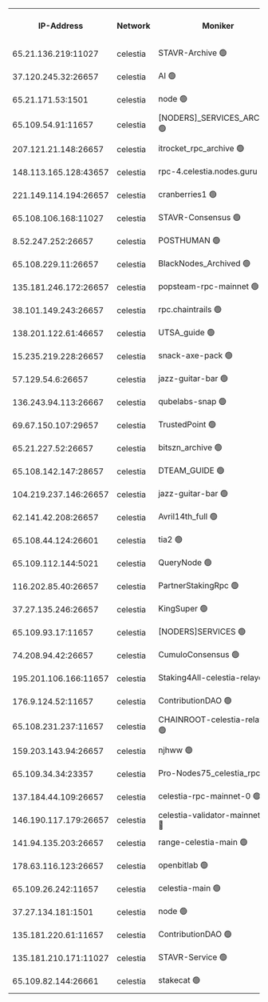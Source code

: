 


<table><tr><th>IP-Address</th><th>Network</th><th>Moniker</th><th>Latest Block Height</th><th>Earliest Block Height</th><th>Catching Up</th><th>Tx Index</th><th>Voting Power</th><th>Scan Time</th></tr><tr><td>65.21.136.219:11027</td><td>celestia</td><td>STAVR-Archive 🟢</td><td>2614825</td><td>1</td><td>False</td><td>on</td><td>0</td><td>2024-10-21T17:13:39.577575705UTC</td></tr><tr><td>37.120.245.32:26657</td><td>celestia</td><td>AI 🟢</td><td>2614825</td><td>1</td><td>False</td><td>off</td><td>0</td><td>2024-10-21T17:13:39.959236958UTC</td></tr><tr><td>65.21.171.53:1501</td><td>celestia</td><td>node 🟢</td><td>2614825</td><td>1</td><td>False</td><td>on</td><td>0</td><td>2024-10-21T17:13:40.343215690UTC</td></tr><tr><td>65.109.54.91:11657</td><td>celestia</td><td>[NODERS]_SERVICES_ARCHIVE 🟢</td><td>2614828</td><td>1</td><td>False</td><td>on</td><td>0</td><td>2024-10-21T17:14:13.816942501UTC</td></tr><tr><td>207.121.21.148:26657</td><td>celestia</td><td>itrocket_rpc_archive 🟢</td><td>2614828</td><td>1</td><td>False</td><td>on</td><td>0</td><td>2024-10-21T17:14:14.664283418UTC</td></tr><tr><td>148.113.165.128:43657</td><td>celestia</td><td>rpc-4.celestia.nodes.guru 🟢</td><td>2614833</td><td>1</td><td>False</td><td>on</td><td>0</td><td>2024-10-21T17:15:12.425382023UTC</td></tr><tr><td>221.149.114.194:26657</td><td>celestia</td><td>cranberries1 🟢</td><td>2614834</td><td>1</td><td>False</td><td>on</td><td>0</td><td>2024-10-21T17:15:22.146220363UTC</td></tr><tr><td>65.108.106.168:11027</td><td>celestia</td><td>STAVR-Consensus 🟢</td><td>2614834</td><td>1</td><td>False</td><td>on</td><td>0</td><td>2024-10-21T17:15:24.599159140UTC</td></tr><tr><td>8.52.247.252:26657</td><td>celestia</td><td>POSTHUMAN 🟢</td><td>2614838</td><td>1</td><td>False</td><td>on</td><td>0</td><td>2024-10-21T17:16:10.767891306UTC</td></tr><tr><td>65.108.229.11:26657</td><td>celestia</td><td>BlackNodes_Archived 🟢</td><td>2614838</td><td>1</td><td>False</td><td>off</td><td>0</td><td>2024-10-21T17:16:17.735158003UTC</td></tr><tr><td>135.181.246.172:26657</td><td>celestia</td><td>popsteam-rpc-mainnet 🟢</td><td>2614841</td><td>1</td><td>False</td><td>on</td><td>0</td><td>2024-10-21T17:16:45.520803520UTC</td></tr><tr><td>38.101.149.243:26657</td><td>celestia</td><td>rpc.chaintrails 🟢</td><td>2614842</td><td>1</td><td>False</td><td>on</td><td>0</td><td>2024-10-21T17:16:55.092332200UTC</td></tr><tr><td>138.201.122.61:46657</td><td>celestia</td><td>UTSA_guide 🟢</td><td>2614844</td><td>1</td><td>False</td><td>on</td><td>0</td><td>2024-10-21T17:17:28.181669077UTC</td></tr><tr><td>15.235.219.228:26657</td><td>celestia</td><td>snack-axe-pack 🟢</td><td>2614844</td><td>1</td><td>False</td><td>off</td><td>0</td><td>2024-10-21T17:17:29.222348837UTC</td></tr><tr><td>57.129.54.6:26657</td><td>celestia</td><td>jazz-guitar-bar 🟢</td><td>2614845</td><td>1</td><td>False</td><td>off</td><td>0</td><td>2024-10-21T17:17:31.553252318UTC</td></tr><tr><td>136.243.94.113:26667</td><td>celestia</td><td>qubelabs-snap 🟢</td><td>2614847</td><td>1</td><td>False</td><td>on</td><td>0</td><td>2024-10-21T17:17:55.349568750UTC</td></tr><tr><td>69.67.150.107:29657</td><td>celestia</td><td>TrustedPoint 🟢</td><td>2614848</td><td>1</td><td>False</td><td>on</td><td>0</td><td>2024-10-21T17:18:08.547683794UTC</td></tr><tr><td>65.21.227.52:26657</td><td>celestia</td><td>bitszn_archive 🟢</td><td>2614853</td><td>1</td><td>False</td><td>on</td><td>0</td><td>2024-10-21T17:19:01.322930802UTC</td></tr><tr><td>65.108.142.147:28657</td><td>celestia</td><td>DTEAM_GUIDE 🟢</td><td>2614855</td><td>1</td><td>False</td><td>on</td><td>0</td><td>2024-10-21T17:19:36.298213159UTC</td></tr><tr><td>104.219.237.146:26657</td><td>celestia</td><td>jazz-guitar-bar 🟢</td><td>2614856</td><td>1</td><td>False</td><td>off</td><td>0</td><td>2024-10-21T17:19:43.334286990UTC</td></tr><tr><td>62.141.42.208:26657</td><td>celestia</td><td>Avril14th_full 🟢</td><td>2614859</td><td>1</td><td>False</td><td>on</td><td>0</td><td>2024-10-21T17:20:18.732180314UTC</td></tr><tr><td>65.108.44.124:26601</td><td>celestia</td><td>tia2 🟢</td><td>2371494</td><td>339581</td><td>False</td><td>on</td><td>0</td><td>2024-10-21T17:13:55.188703080UTC</td></tr><tr><td>65.109.112.144:5021</td><td>celestia</td><td>QueryNode 🟢</td><td>2371494</td><td>1406226</td><td>False</td><td>off</td><td>0</td><td>2024-10-21T17:17:36.141556673UTC</td></tr><tr><td>116.202.85.40:26657</td><td>celestia</td><td>PartnerStakingRpc 🟢</td><td>2371494</td><td>1588231</td><td>False</td><td>on</td><td>0</td><td>2024-10-21T17:13:55.493612875UTC</td></tr><tr><td>37.27.135.246:26657</td><td>celestia</td><td>KingSuper 🟢</td><td>2371494</td><td>1814358</td><td>False</td><td>off</td><td>0</td><td>2024-10-21T17:14:33.823839648UTC</td></tr><tr><td>65.109.93.17:11657</td><td>celestia</td><td>[NODERS]SERVICES 🟢</td><td>2614843</td><td>2371581</td><td>False</td><td>on</td><td>0</td><td>2024-10-21T17:17:13.466214196UTC</td></tr><tr><td>74.208.94.42:26657</td><td>celestia</td><td>CumuloConsensus 🟢</td><td>2614834</td><td>2384001</td><td>False</td><td>on</td><td>0</td><td>2024-10-21T17:15:25.381589135UTC</td></tr><tr><td>195.201.106.166:11657</td><td>celestia</td><td>Staking4All-celestia-relayer 🟢</td><td>2614860</td><td>2399575</td><td>False</td><td>off</td><td>0</td><td>2024-10-21T17:20:27.572678252UTC</td></tr><tr><td>176.9.124.52:11657</td><td>celestia</td><td>ContributionDAO 🟢</td><td>2614853</td><td>2419178</td><td>False</td><td>on</td><td>0</td><td>2024-10-21T17:19:00.863833605UTC</td></tr><tr><td>65.108.231.237:11657</td><td>celestia</td><td>CHAINROOT-celestia-relayer 🟢</td><td>2614832</td><td>2473086</td><td>False</td><td>on</td><td>0</td><td>2024-10-21T17:14:52.756728889UTC</td></tr><tr><td>159.203.143.94:26657</td><td>celestia</td><td>njhww 🟢</td><td>2614835</td><td>2493874</td><td>False</td><td>off</td><td>0</td><td>2024-10-21T17:15:32.238271374UTC</td></tr><tr><td>65.109.34.34:23357</td><td>celestia</td><td>Pro-Nodes75_celestia_rpc 🟢</td><td>2614841</td><td>2493880</td><td>False</td><td>on</td><td>0</td><td>2024-10-21T17:16:45.048547670UTC</td></tr><tr><td>137.184.44.109:26657</td><td>celestia</td><td>celestia-rpc-mainnet-0 🟢</td><td>2594965</td><td>2517150</td><td>False</td><td>on</td><td>0</td><td>2024-10-21T17:17:13.080394657UTC</td></tr><tr><td>146.190.117.179:26657</td><td>celestia</td><td>celestia-validator-mainnet-0 🔴</td><td>2614853</td><td>2517150</td><td>False</td><td>off</td><td>8000499</td><td>2024-10-21T17:19:10.560233734UTC</td></tr><tr><td>141.94.135.203:26657</td><td>celestia</td><td>range-celestia-main 🟢</td><td>2614827</td><td>2569748</td><td>False</td><td>on</td><td>0</td><td>2024-10-21T17:13:58.395758258UTC</td></tr><tr><td>178.63.116.123:26657</td><td>celestia</td><td>openbitlab 🟢</td><td>2614828</td><td>2577013</td><td>False</td><td>on</td><td>0</td><td>2024-10-21T17:14:09.183029089UTC</td></tr><tr><td>65.109.26.242:11657</td><td>celestia</td><td>celestia-main 🟢</td><td>2614846</td><td>2578825</td><td>False</td><td>on</td><td>0</td><td>2024-10-21T17:17:38.579078271UTC</td></tr><tr><td>37.27.134.181:1501</td><td>celestia</td><td>node 🟢</td><td>2614836</td><td>2609793</td><td>False</td><td>off</td><td>0</td><td>2024-10-21T17:15:47.253337663UTC</td></tr><tr><td>135.181.220.61:11657</td><td>celestia</td><td>ContributionDAO 🟢</td><td>2614838</td><td>2609874</td><td>False</td><td>off</td><td>0</td><td>2024-10-21T17:16:15.310596805UTC</td></tr><tr><td>135.181.210.171:11027</td><td>celestia</td><td>STAVR-Service 🟢</td><td>2614826</td><td>2611501</td><td>False</td><td>on</td><td>0</td><td>2024-10-21T17:13:55.923183068UTC</td></tr><tr><td>65.109.82.144:26661</td><td>celestia</td><td>stakecat 🟢</td><td>2614843</td><td>2612001</td><td>False</td><td>on</td><td>0</td><td>2024-10-21T17:17:12.053351803UTC</td></tr></table>